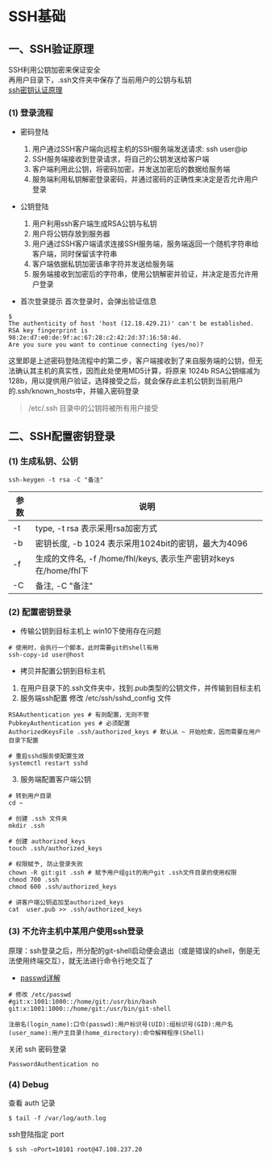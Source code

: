 # SSH基础
## 一、SSH验证原理
SSH利用公钥加密来保证安全  
再用户目录下，.ssh文件夹中保存了当前用户的公钥与私钥  
[ssh密钥认证原理](https://blog.csdn.net/bajiudongfeng/article/details/48225239)
### (1) 登录流程
- 密码登陆
   1. 用户通过SSH客户端向远程主机的SSH服务端发送请求: ssh user@ip
   2. SSH服务端接收到登录请求，将自己的公钥发送给客户端
   3. 客户端利用此公钥，将密码加密，并发送加密后的数据给服务端
   4. 服务端利用私钥解密登录密码，并通过密码的正确性来决定是否允许用户登录

- 公钥登陆
   1. 用户利用ssh客户端生成RSA公钥与私钥
   2. 用户将公钥存放到服务器
   3. 用户通过SSH客户端请求连接SSH服务端，服务端返回一个随机字符串给客户端，同时保留该字符串
   4. 客户端依据私钥加密该串字符并发送给服务端
   5. 服务端接收到加密后的字符串，使用公钥解密并验证，并决定是否允许用户登录  

- 首次登录提示
首次登录时，会弹出验证信息  
```shell
$
The authenticity of host 'host (12.18.429.21)' can't be established. 
RSA key fingerprint is 98:2e:d7:e0:de:9f:ac:67:28:c2:42:2d:37:16:58:4d. 
Are you sure you want to continue connecting (yes/no)?
```
这里即是上述密码登陆流程中的第二步，客户端接收到了来自服务端的公钥，但无法确认其主机的真实性，因而此处使用MD5计算，将原来 1024b RSA公钥缩减为 128b，用以提供用户验证，选择接受之后，就会保存此主机公钥到当前用户的.ssh/known_hosts中，并输入密码登录
> /etc/.ssh 目录中的公钥将被所有用户接受

## 二、SSH配置密钥登录
### (1) 生成私钥、公钥
```shell
ssh-keygen -t rsa -C "备注"
```

|参数|说明|
|-|-|
|-t| type, -t rsa 表示采用rsa加密方式|
|-b|密钥长度, -b 1024 表示采用1024bit的密钥，最大为4096|
|-f| 生成的文件名, -f /home/fhl/keys, 表示生产密钥对keys在/home/fhl下 |
|-C|备注, -C "备注"|


### (2) 配置密钥登录
- 传输公钥到目标主机上
win10下使用存在问题
```shell
# 使用时，会执行一个脚本，此时需要git的shell有用
ssh-copy-id user@host
```

- 拷贝并配置公钥到目标主机
1. 在用户目录下的.ssh文件夹中，找到.pub类型的公钥文件，并传输到目标主机
2. 服务端ssh配置
修改 /etc/ssh/sshd_config 文件
```shell
RSAAuthentication yes # 有则配置，无则不管
PubkeyAuthentication yes # 必须配置
AuthorizedKeysFile .ssh/authorized_keys # 默认从 ~ 开始检索，因而需要在用户目录下配置

# 重启sshd服务使配置生效
systemctl restart sshd
```

3. 服务端配置客户端公钥
```shell
# 转到用户目录
cd ~

# 创建 .ssh 文件夹
mkdir .ssh

# 创建 authorized_keys 
touch .ssh/authorized_keys

# 权限赋予, 防止登录失败
chown -R git:git .ssh # 赋予用户组git的用户git .ssh文件目录的使用权限
chmod 700 .ssh
chmod 600 .ssh/authorized_keys

# 讲客户端公钥追加至authorized_keys
cat  user.pub >> .ssh/authorized_keys
```

### (3) 不允许主机中某用户使用ssh登录  

原理：ssh登录之后，所分配的git-shell启动便会退出（或是错误的shell，倒是无法使用终端交互），就无法进行命令行地交互了 
- [passwd详解](https://blog.csdn.net/liukaitydn/article/details/83046083)
``` shell
# 修改 /etc/passwd
#git:x:1001:1000::/home/git:/usr/bin/bash
git:x:1001:1000::/home/git:/usr/bin/git-shell

注册名(login_name):口令(passwd):用户标识号(UID):组标识号(GID):用户名(user_name):用户主目录(home_directory):命令解释程序(Shell)
```

关闭 ssh 密码登录

```shell
PasswordAuthentication no
```

### (4) Debug

查看 auth 记录

```shell
$ tail -f /var/log/auth.log
```

ssh登陆指定 port

```shell
$ ssh -oPort=10101 root@47.108.237.20
```